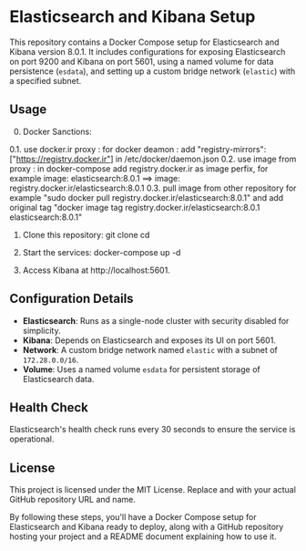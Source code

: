 # Elasticsearch and Kibana Setup

This repository contains a Docker Compose setup for Elasticsearch and Kibana version 8.0.1. 
It includes configurations for exposing Elasticsearch on port 9200 and Kibana on port 5601, using a named volume for data persistence (`esdata`), and setting up a custom bridge network (`elastic`) with a specified subnet.

## Usage
0. Docker Sanctions:

0.1. use docker.ir proxy : for docker deamon : add "registry-mirrors": ["https://registry.docker.ir"] in /etc/docker/daemon.json
0.2. use image from proxy : in docker-compose add registry.docker.ir as image perfix, for example image: elasticsearch:8.0.1 ==> image: registry.docker.ir/elasticsearch:8.0.1
0.3. pull image from other repository for example "sudo docker pull registry.docker.ir/elasticsearch:8.0.1" and add original tag "docker image tag registry.docker.ir/elasticsearch:8.0.1 elasticsearch:8.0.1"

1. Clone this repository:
git clone <your-github-repo-url> cd <repository-name>


2. Start the services:
docker-compose up -d


3. Access Kibana at http://localhost:5601.

## Configuration Details

- **Elasticsearch**: Runs as a single-node cluster with security disabled for simplicity.
- **Kibana**: Depends on Elasticsearch and exposes its UI on port 5601.
- **Network**: A custom bridge network named `elastic` with a subnet of `172.28.0.0/16`.
- **Volume**: Uses a named volume `esdata` for persistent storage of Elasticsearch data.

## Health Check

Elasticsearch's health check runs every 30 seconds to ensure the service is operational.

## License

This project is licensed under the MIT License.
Replace <your-github-repo-url> and <repository-name> with your actual GitHub repository URL and name.

By following these steps, you'll have a Docker Compose setup for Elasticsearch and Kibana ready to deploy, along with a GitHub repository hosting your project and a README document explaining how to use it.

